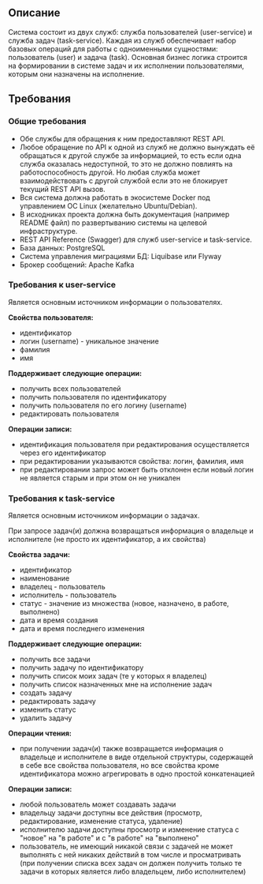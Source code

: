 ## Описание

Система состоит из двух служб: служба пользователей (user-service) и служба задач (task-service). Каждая из служб
обеспечивает набор базовых операций для работы с одноименными сущностями: пользователь (user) и задача (task). Основная
бизнес логика строится на формировании в системе задач и их исполнении пользователями, которым они назначены на
исполнение.

## Требования

### Общие требования

- Обе службы для обращения к ним предоставляют REST API.
- Любое обращение по API к одной из служб не должно вынуждать её обращаться к другой службе за информацией, то есть если
  одна служба оказалась недоступной, то это не должно повлиять на работоспособность другой. Но любая служба может
  взаимодействовать с другой службой если это не блокирует текущий REST API вызов.
- Вся система должна работать в экосистеме Docker под управлением ОС Linux (желательно Ubuntu/Debian).
- В исходниках проекта должна быть документация (например README файл) по развертыванию системы на целевой
  инфраструктуре.
- REST API Reference (Swagger) для служб user-service и task-service.
- База данных: PostgreSQL
- Система управления миграциями БД: Liquibase или Flyway
- Брокер сообщений: Apache Kafka

### Требования к user-service

Является основным источником информации о пользователях.

**Свойства пользователя:**

- идентификатор
- логин (username) - уникальное значение
- фамилия
- имя

**Поддерживает следующие операции:**

- получить всех пользователей
- получить пользователя по идентификатору
- получить пользователя по его логину (username)
- редактировать пользователя

**Операции записи:**

- идентификация пользователя при редактирования осуществляется через его идентификатор
- при редактировании указываются свойства: логин, фамилия, имя
- при редактировании запрос может быть отклонен если новый логин не является старым и при этом он не уникален

### Требования к task-service

Является основным источником информации о задачах.

При запросе задач(и) должна возвращаться информация о владельце и исполнителе (не просто их идентификатор, а их
свойства)

**Свойства задачи:**

- идентификатор
- наименование
- владелец - пользователь
- исполнитель - пользователь
- статус - значение из множества (новое, назначено, в работе, выполнено)
- дата и время создания
- дата и время последнего изменения

**Поддерживает следующие операции:**

- получить все задачи
- получить задачу по идентификатору
- получить список моих задач (те у которых я владелец)
- получить список назначенных мне на исполнение задач
- создать задачу
- редактировать задачу
- изменить статус
- удалить задачу

**Операции чтения:**

- при получении задач(и) также возвращается информация о владельце и исполнителе в виде отдельной структуры, содержащей
  в себе все свойства пользователя, но все свойства кроме идентификатора можно агрегировать в одно простой конкатенацией

**Операции записи:**

- любой пользователь может создавать задачи
- владельцу задачи доступны все действия (просмотр, редактирование, изменение статуса, удаление)
- исполнителю задачи доступны просмотр и изменение статуса с "новое" на "в работе" и с "в работе" на "выполнено"
- пользователь, не имеющий никакой связи с задачей не может выполнять с ней никаких действий в том числе и
  просматривать (при получении списка всех задач он должен получить только те задачи в которых является либо владельцем,
  либо исполнителем)
